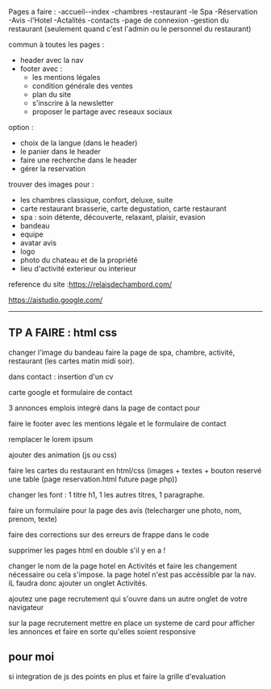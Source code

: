 Pages a faire :
-accueil--index
-chambres
-restaurant
-le Spa
-Réservation
-Avis
-l'Hotel
-Actalités
-contacts
-page de connexion
-gestion du restaurant (seulement quand c'est l'admin ou le personnel du restaurant)

commun à toutes les pages :

- header avec la nav
- footer avec :
  - les mentions légales
  - condition générale des ventes
  - plan du site
  - s'inscrire à la newsletter
  - proposer le partage avec reseaux sociaux

option :

- choix de la langue (dans le header)
- le panier dans le header
- faire une recherche dans le header
- gérer la reservation

trouver des images pour :

- les chambres classique, confort, deluxe, suite
- carte restaurant brasserie, carte degustation, carte restaurant
- spa : soin détente, découverte, relaxant, plaisir, evasion
- bandeau
- equipe
- avatar avis
- logo
- photo du chateau et de la propriété
- lieu d'activité exterieur ou interieur

reference du site :https://relaisdechambord.com/

https://aistudio.google.com/

---

## TP A FAIRE : html css

changer l'image du bandeau
faire la page de spa, chambre, activité, restaurant (les cartes matin midi soir).

dans contact : insertion d'un cv

carte google et formulaire de contact

3 annonces emplois integré dans la page de contact pour

faire le footer avec les mentions légale et le formulaire de contact

remplacer le lorem ipsum

ajouter des animation (js ou css)

faire les cartes du restaurant en html/css (images + textes + bouton reservé une table (page reservation.html future page php))

changer les font : 1 titre h1, 1 les autres titres, 1 paragraphe.

faire un formulaire pour la page des avis (telecharger une photo, nom, prenom, texte)

faire des corrections sur des erreurs de frappe dans le code

supprimer les pages html en double s'il y en a !

changer le nom de la page hotel en Activités et faire les changement nécessaire ou cela s'impose. la page hotel n'est pas accéssible par la nav. iL faudra donc ajouter un onglet Activités.

ajoutez une page recrutement qui s'ouvre dans un autre onglet de votre navigateur

sur la page recrutement mettre en place un systeme de card pour afficher les annonces et faire en sorte qu'elles soient responsive

## pour moi

si integration de js des points en plus et faire la grille d'evaluation
